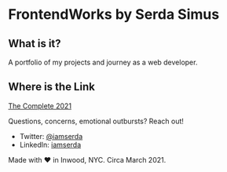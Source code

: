 # FrontendWorks by Serda Simus

## What is it?
A portfolio of my projects and journey as a web developer.

## Where is the Link
<a href="https://iamserda.github.io/FrontendWorks/" target="_blank">The Complete 2021 </a>


Questions, concerns, emotional outbursts? Reach out!
- Twitter: <a href="https://twitter.com/iamserda">@iamserda</a>
- LinkedIn: <a href="https://linkedin.com/in/iamserda" target="_blank">iamserda</a>

Made with ❤️ in Inwood, NYC. Circa March 2021.

